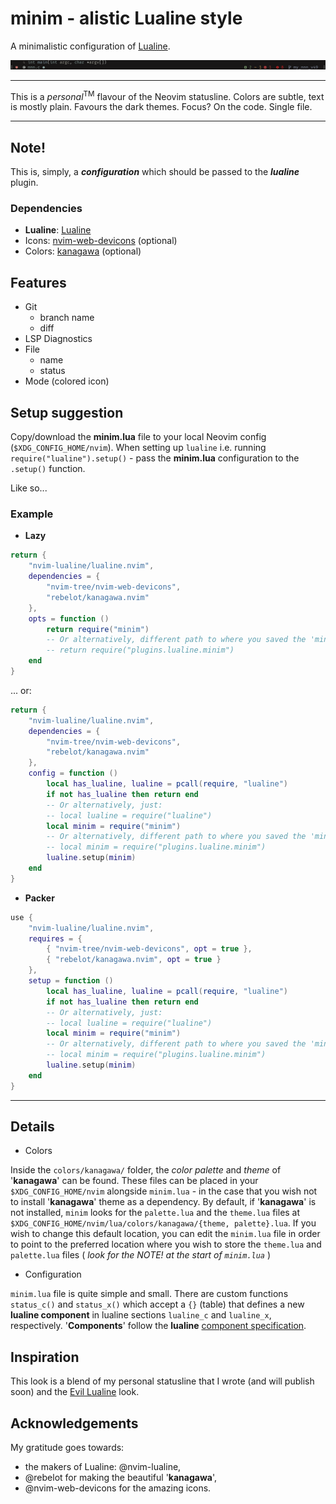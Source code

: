 # minim - alistic Lualine style

A minimalistic configuration of [Lualine](https://github.com/nvim-lualine/lualine.nvim).

![minim showcase](minim.png)

---

This is a *personal*<sup>TM</sup> flavour of the Neovim statusline.
Colors are subtle, text is mostly plain.
Favours the dark themes.
Focus? On the code.
Single file.

---

## Note!

This is, simply, a ***configuration*** which should be passed to the ***lualine*** plugin.

### Dependencies

- **Lualine**: [Lualine](https://github.com/nvim-lualine/lualine.nvim)
- Icons: [nvim-web-devicons](https://github.com/nvim-tree/nvim-web-devicons) (optional)
- Colors: [kanagawa](https://github.com/rebelot/kanagawa.nvim) (optional)

## Features

- Git
    - branch name
    - diff
- LSP Diagnostics
- File
    - name
    - status
- Mode (colored icon)

## Setup suggestion

Copy/download the **minim.lua** file to your local Neovim config (`$XDG_CONFIG_HOME/nvim`).
When setting up `lualine` i.e. running `require("lualine").setup()` - pass the
**minim.lua** configuration to the `.setup()` function.

Like so...

### **Example**

- **Lazy**

```lua
return {
    "nvim-lualine/lualine.nvim",
    dependencies = {
        "nvim-tree/nvim-web-devicons",
        "rebelot/kanagawa.nvim"
    },
    opts = function ()
        return require("minim")
        -- Or alternatively, different path to where you saved the 'minim' file, for example:
        -- return require("plugins.lualine.minim")
    end
}
```
... or:

```lua
return {
    "nvim-lualine/lualine.nvim",
    dependencies = {
        "nvim-tree/nvim-web-devicons",
        "rebelot/kanagawa.nvim"
    },
    config = function ()
        local has_lualine, lualine = pcall(require, "lualine")
        if not has_lualine then return end
        -- Or alternatively, just:
        -- local lualine = require("lualine")
        local minim = require("minim")
        -- Or alternatively, different path to where you saved the 'minim' file, for example:
        -- local minim = require("plugins.lualine.minim")
        lualine.setup(minim)
    end
}
```

- **Packer**

```lua
use {
    "nvim-lualine/lualine.nvim",
    requires = {
        { "nvim-tree/nvim-web-devicons", opt = true },
        { "rebelot/kanagawa.nvim", opt = true }
    },
    setup = function ()
        local has_lualine, lualine = pcall(require, "lualine")
        if not has_lualine then return end
        -- Or alternatively, just:
        -- local lualine = require("lualine")
        local minim = require("minim")
        -- Or alternatively, different path to where you saved the 'minim' file, for example:
        -- local minim = require("plugins.lualine.minim")
        lualine.setup(minim)
    end
}
```

---

## Details

- Colors

Inside the `colors/kanagawa/` folder, the *color palette* and *theme* of '**kanagawa**' can be found.
These files can be placed in your `$XDG_CONFIG_HOME/nvim` alongside `minim.lua` - in the case that
you wish not to install '**kanagawa**' theme as a dependency.
By default, if '**kanagawa**' is not installed, `minim` looks for the `palette.lua` and the
`theme.lua` files at `$XDG_CONFIG_HOME/nvim/lua/colors/kanagawa/{theme, palette}.lua`.
If you wish to change this default location, you can edit the `minim.lua` file in order to point
to the preferred location where you wish to store the `theme.lua` and `palette.lua` files
( *look for the NOTE! at the start of `minim.lua`* )

- Configuration

`minim.lua` file is quite simple and small.
There are custom functions `status_c()` and `status_x()` which accept a `{}` (table) that
defines a new **lualine component** in lualine sections `lualine_c` and `lualine_x`, respectively.
'**Components**' follow the **lualine** [component specification](https://github.com/nvim-lualine/lualine.nvim?tab=readme-ov-file#component-options).

## Inspiration

This look is a blend of my personal statusline that I wrote (and will publish soon) and the [Evil Lualine](https://github.com/nvim-lualine/lualine.nvim/blob/master/examples/evil_lualine.lua) look.

## Acknowledgements

My gratitude goes towards:
- the makers of Lualine: @nvim-lualine,
- @rebelot for making the beautiful '**kanagawa**',
- @nvim-web-devicons for the amazing icons.
